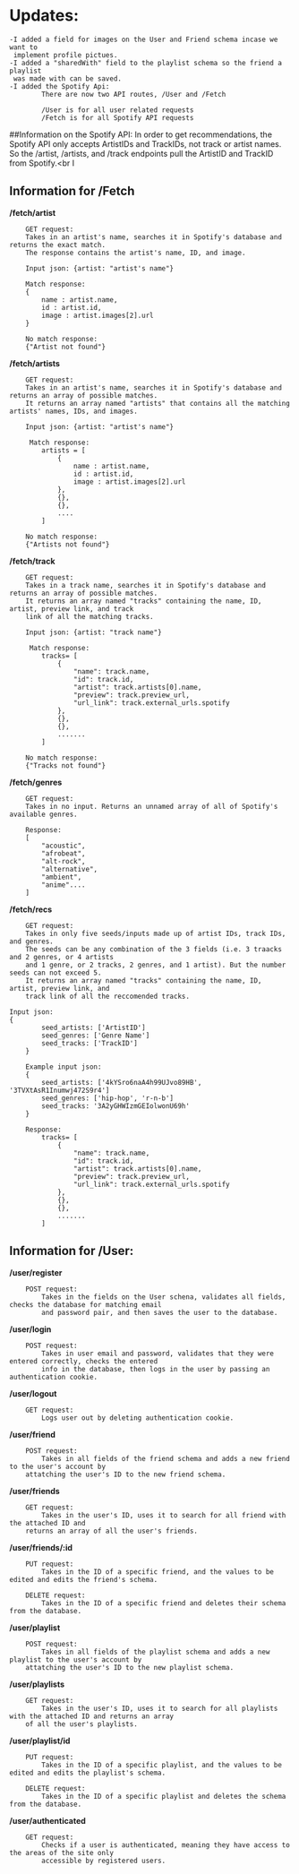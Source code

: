 # Updates:
    -I added a field for images on the User and Friend schema incase we want to 
     implement profile pictues.
    -I added a "sharedWith" field to the playlist schema so the friend a playlist 
     was made with can be saved.
    -I added the Spotify Api:
            There are now two API routes, /User and /Fetch

            /User is for all user related requests
            /Fetch is for all Spotify API requests

##Information on the Spotify API:
	In order to get recommendations, the Spotify API only accepts ArtistIDs and TrackIDs, not track or artist names. 
	So the /artist, /artists, and /track endpoints pull the ArtistID and TrackID from Spotify.<br
	I

												     
## **Information for /Fetch**
    
**/fetch/artist**
		
        GET request:
        Takes in an artist's name, searches it in Spotify's database and returns the exact match. 
	    The response contains the artist's name, ID, and image.

        Input json: {artist: "artist's name"}

        Match response:
        {
            name : artist.name,
            id : artist.id,
            image : artist.images[2].url
        }

        No match response:
        {"Artist not found"}

**/fetch/artists**
    
        GET request:
        Takes in an artist's name, searches it in Spotify's database and returns an array of possible matches. 
        It returns an array named "artists" that contains all the matching artists' names, IDs, and images.

        Input json: {artist: "artist's name"}

         Match response: 
            artists = [ 
                {
                    name : artist.name,
                    id : artist.id,
                    image : artist.images[2].url
                },
                {},
                {},
                ....
            ]

        No match response:
        {"Artists not found"}


**/fetch/track**
    
        GET request:
        Takes in a track name, searches it in Spotify's database and returns an array of possible matches.  
        It returns an array named "tracks" containing the name, ID, artist, preview link, and track 
	    link of all the matching tracks.

        Input json: {artist: "track name"}

         Match response: 
            tracks= [ 
                {
                    "name": track.name,
                    "id": track.id,
                    "artist": track.artists[0].name,
                    "preview": track.preview_url,
                    "url_link": track.external_urls.spotify
                },
                {},
                {},
                .......
            ]

        No match response:
        {"Tracks not found"}

**/fetch/genres**
    
        GET request:
        Takes in no input. Returns an unnamed array of all of Spotify's available genres.

        Response:
        [
            "acoustic",
            "afrobeat",
            "alt-rock",
            "alternative",
            "ambient",
            "anime"....
        ]

**/fetch/recs**
    
        GET request:
        Takes in only five seeds/inputs made up of artist IDs, track IDs, and genres. 
        The seeds can be any combination of the 3 fields (i.e. 3 traacks and 2 genres, or 4 artists 
	    and 1 genre, or 2 tracks, 2 genres, and 1 artist). But the number seeds can not exceed 5. 
        It returns an array named "tracks" containing the name, ID, artist, preview link, and 
	    track link of all the reccomended tracks.

	Input json:
	{
            seed_artists: ['ArtistID']
            seed_genres: ['Genre Name']
            seed_tracks: ['TrackID']
        }
	
        Example input json:
        {
            seed_artists: ['4kYSro6naA4h99UJvo89HB', '3TVXtAsR1Inumwj472S9r4']
            seed_genres: ['hip-hop', 'r-n-b']
            seed_tracks: '3A2yGHWIzmGEIolwonU69h'
        }

        Response:
            tracks= [ 
                {
                    "name": track.name,
                    "id": track.id,
                    "artist": track.artists[0].name,
                    "preview": track.preview_url,
                    "url_link": track.external_urls.spotify
                },
                {},
                {},
                .......
            ]

## **Information for /User:**

**/user/register**
    
        POST request:
            Takes in the fields on the User schena, validates all fields, checks the database for matching email 
	        and password pair, and then saves the user to the database.
    
**/user/login**
    
        POST request:  
            Takes in user email and password, validates that they were entered correctly, checks the entered 
	        info in the database, then logs in the user by passing an authentication cookie.

**/user/logout**
    
        GET request:
            Logs user out by deleting authentication cookie.

**/user/friend**
    
        POST request:
            Takes in all fields of the friend schema and adds a new friend to the user's account by 
		attatching the user's ID to the new friend schema.

**/user/friends**
    
        GET request:
            Takes in the user's ID, uses it to search for all friend with the attached ID and 
		returns an array of all the user's friends.

**/user/friends/:id**
    
        PUT request:
            Takes in the ID of a specific friend, and the values to be edited and edits the friend's schema. 
        
        DELETE request:
            Takes in the ID of a specific friend and deletes their schema from the database.

**/user/playlist**
    
        POST request:
            Takes in all fields of the playlist schema and adds a new playlist to the user's account by 
		attatching the user's ID to the new playlist schema.

**/user/playlists**
    
        GET request:
            Takes in the user's ID, uses it to search for all playlists with the attached ID and returns an array 
		of all the user's playlists.

**/user/playlist/id**
    
        PUT request:
            Takes in the ID of a specific playlist, and the values to be edited and edits the playlist's schema. 
        
        DELETE request:
            Takes in the ID of a specific playlist and deletes the schema from the database.

**/user/authenticated**
    
        GET request:
            Checks if a user is authenticated, meaning they have access to the areas of the site only 
	        accessible by registered users.


